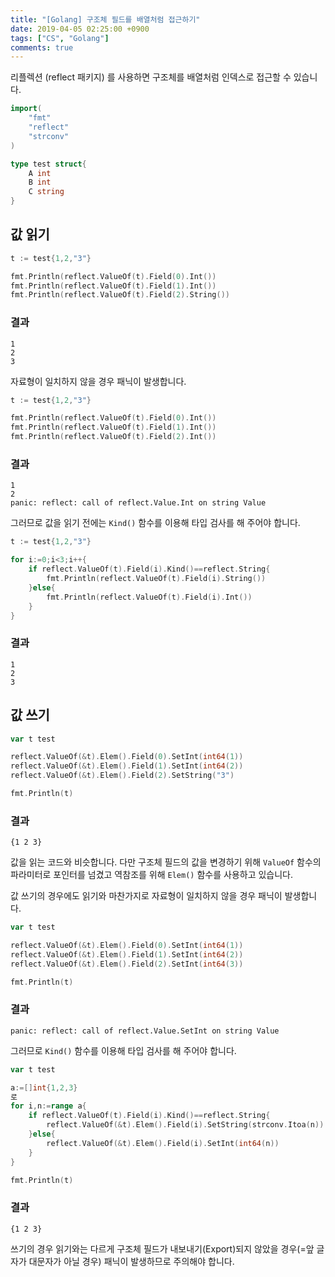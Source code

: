 ```yaml
---
title: "[Golang] 구조체 필드를 배열처럼 접근하기"
date: 2019-04-05 02:25:00 +0900
tags: ["CS", "Golang"]
comments: true
---
```


리플렉션 (reflect 패키지) 를 사용하면 구조체를 배열처럼 인덱스로 접근할 수 있습니다.

~~~go
import(
    "fmt"
    "reflect"
    "strconv"
)

type test struct{
    A int
    B int
    C string
}
~~~

## 값 읽기
~~~go
t := test{1,2,"3"}

fmt.Println(reflect.ValueOf(t).Field(0).Int())
fmt.Println(reflect.ValueOf(t).Field(1).Int())
fmt.Println(reflect.ValueOf(t).Field(2).String())
~~~

### 결과
~~~
1
2
3
~~~

자료형이 일치하지 않을 경우 패닉이 발생합니다.
~~~go
t := test{1,2,"3"}

fmt.Println(reflect.ValueOf(t).Field(0).Int())
fmt.Println(reflect.ValueOf(t).Field(1).Int())
fmt.Println(reflect.ValueOf(t).Field(2).Int())
~~~

### 결과

~~~
1
2
panic: reflect: call of reflect.Value.Int on string Value
~~~

그러므로 값을 읽기 전에는 `Kind()` 함수를 이용해 타입 검사를 해 주어야 합니다.
~~~go
t := test{1,2,"3"}

for i:=0;i<3;i++{
    if reflect.ValueOf(t).Field(i).Kind()==reflect.String{
        fmt.Println(reflect.ValueOf(t).Field(i).String())
    }else{
        fmt.Println(reflect.ValueOf(t).Field(i).Int())
    }
}
~~~
### 결과
~~~
1
2
3
~~~

## 값 쓰기
~~~go
var t test

reflect.ValueOf(&t).Elem().Field(0).SetInt(int64(1))
reflect.ValueOf(&t).Elem().Field(1).SetInt(int64(2))
reflect.ValueOf(&t).Elem().Field(2).SetString("3")

fmt.Println(t)
~~~

### 결과
~~~
{1 2 3}
~~~

값을 읽는 코드와 비슷합니다. 다만 구조체 필드의 값을 변경하기 위해 `ValueOf` 함수의 파라미터로 포인터를 넘겼고 역참조를 위해 `Elem()` 함수를 사용하고 있습니다.

값 쓰기의 경우에도 읽기와 마찬가지로 자료형이 일치하지 않을 경우 패닉이 발생합니다.
~~~go
var t test

reflect.ValueOf(&t).Elem().Field(0).SetInt(int64(1))
reflect.ValueOf(&t).Elem().Field(1).SetInt(int64(2))
reflect.ValueOf(&t).Elem().Field(2).SetInt(int64(3))

fmt.Println(t)
~~~

### 결과
~~~
panic: reflect: call of reflect.Value.SetInt on string Value
~~~

그러므로 `Kind()` 함수를 이용해 타입 검사를 해 주어야 합니다.

~~~go
var t test

a:=[]int{1,2,3}
로
for i,n:=range a{
    if reflect.ValueOf(t).Field(i).Kind()==reflect.String{
        reflect.ValueOf(&t).Elem().Field(i).SetString(strconv.Itoa(n))
    }else{
        reflect.ValueOf(&t).Elem().Field(i).SetInt(int64(n))
    }
}

fmt.Println(t)
~~~

### 결과
~~~
{1 2 3}
~~~

쓰기의 경우 읽기와는 다르게 구조체 필드가 내보내기(Export)되지 않았을 경우(=앞 글자가 대문자가 아닐 경우) 패닉이 발생하므로 주의해야 합니다.